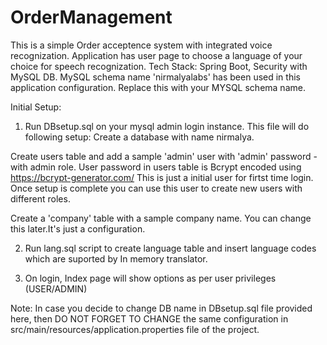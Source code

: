 # OrderManagement
This is a simple Order acceptence system with integrated voice recognization. 
Application has user page to choose a language of your choice for speech recognization.
Tech Stack: Spring Boot, Security with MySQL DB. 
MySQL schema name 'nirmalyalabs' has been used in this application configuration. Replace this with your MYSQL schema name.

Initial Setup:
1) Run DBsetup.sql on your mysql admin login instance. This file will do following setup:
Create a database with name nirmalya.

Create users table and add a sample 'admin' user with 'admin' password - with admin role. User password in users table is Bcrypt encoded using https://bcrypt-generator.com/
This is just a initial user for firtst time login. Once setup is complete you can use this user to create new users with different roles.

Create a 'company' table with a sample company name. You can change this later.It's just a configuration.

2) Run lang.sql script to create language table and insert language codes which are suported by In memory translator.

3) On login, Index page will show options as per user privileges (USER/ADMIN)

Note: In case you decide to change DB name in DBsetup.sql file provided here, then DO NOT FORGET TO CHANGE the same configuration in src/main/resources/application.properties file of the project.
